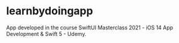 # learnbydoingapp
App developed in the course SwiftUI Masterclass 2021 - iOS 14 App Development &amp; Swift 5 - Udemy.
